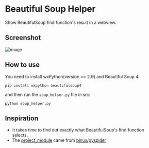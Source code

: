 # Beautiful Soup Helper
Show BeautifulSoup find function's result in a webview.

## Screenshot
![image](https://raw.github.com/Jeswang/beautiful-soup-helper/master/screenshot/v2ex.png)

## How to use
You need to install wxPython(version >= 2.9) and Beautiful Soup 4:

	pip install wxpython beautifulsoup4

and then run the `soup_helper.py` file in src:

	python soup_helper.py
	
## Inspiration 


- It takes time to find out exactly what BeautifulSoup's find function selects.
- The [project_module](https://github.com/binux/pyspider/blob/master/processor/project_module.py) came from [binux/pyspider](https://github.com/binux/pyspider)
